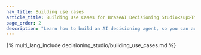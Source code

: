 ```yaml
---
nav_title: Building use cases
article_title: Building Use Cases for BrazeAI Decisioning Studio<sup>TM</sup> 
page_order: 2
description: "Learn how to build an AI decisioning agent, so you can automate personalized experimentation and optimize outcomes like conversions, retention, or revenue&#8212;without manual A/B testing."
---
```


{% multi_lang_include decisioning_studio/building_use_cases.md %}
